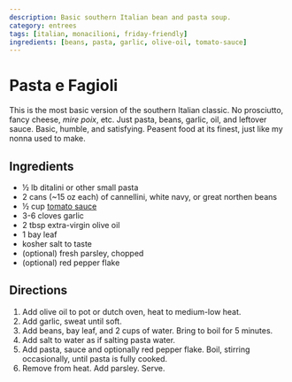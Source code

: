 ```yaml
---
description: Basic southern Italian bean and pasta soup.
category: entrees
tags: [italian, monacilioni, friday-friendly]
ingredients: [beans, pasta, garlic, olive-oil, tomato-sauce]
---
```


# Pasta e Fagioli

This is the most basic version of the southern Italian classic. No prosciutto, fancy cheese, *mire poix*, etc. Just pasta, beans, garlic, oil, and leftover sauce. Basic, humble, and satisfying. Peasent food at its finest, just like my nonna used to make.

## Ingredients

- ½ lb ditalini or other small pasta
- 2 cans (~15 oz each) of cannellini, white navy, or great northen beans
- ½ cup [tomato sauce](./Tomato-Sauce.html)
- 3-6 cloves garlic
- 2 tbsp extra-virgin olive oil
- 1 bay leaf
- kosher salt to taste
- (optional) fresh parsley, chopped
- (optional) red pepper flake

## Directions

1. Add olive oil to pot or dutch oven, heat to medium-low heat.
2. Add garlic, sweat until soft.
3. Add beans, bay leaf, and 2 cups of water. Bring to boil for 5 minutes.
4. Add salt to water as if salting pasta water.
5. Add pasta, sauce and optionally red pepper flake. Boil, stirring occasionally, until pasta is fully cooked.
6. Remove from heat. Add parsley. Serve.
